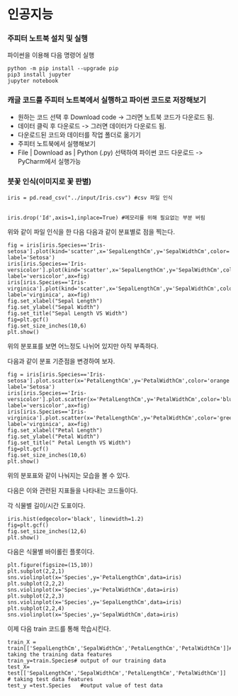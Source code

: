 # 인공지능

### 주피터 노트북 설치 및 실행

파이썬을 이용해 다음 명령어 실행

```
python -m pip install --upgrade pip
pip3 install jupyter
jupyter notebook
```

### 캐글 코드를 주피터 노트북에서 실행하고 파이썬 코드로 저장해보기

* 원하는 코드 선택 후 Download code -> 그러면 노트북 코드가 다운로드 됨.
* 데이터 클릭 후 다운로드 -> 그러면 데이터가 다운로드 됨.
* 다운로드된 코드와 데이터를 작업 폴더로 옮기기
* 주피터 노트북에서 실행해보기
* File | Download as | Python (.py) 선택하여 파이썬 코드 다운로드 -> PyCharm에서 실행가능


### 붓꽃 인식(이미지로 꽃 판별)

```
iris = pd.read_csv("../input/Iris.csv") #csv 파일 인식


iris.drop('Id',axis=1,inplace=True) #메모리를 위해 필요없는 부분 버림
```

위와 같이 파일 인식을 한 다음 다음과 같이 분표별로 점을 찍는다.

```
fig = iris[iris.Species=='Iris-setosa'].plot(kind='scatter',x='SepalLengthCm',y='SepalWidthCm',color='orange', label='Setosa')
iris[iris.Species=='Iris-versicolor'].plot(kind='scatter',x='SepalLengthCm',y='SepalWidthCm',color='blue', label='versicolor',ax=fig)
iris[iris.Species=='Iris-virginica'].plot(kind='scatter',x='SepalLengthCm',y='SepalWidthCm',color='green', label='virginica', ax=fig)
fig.set_xlabel("Sepal Length")
fig.set_ylabel("Sepal Width")
fig.set_title("Sepal Length VS Width")
fig=plt.gcf()
fig.set_size_inches(10,6)
plt.show()
```

위의 분포표를 보면 어느정도 나뉘어 있지만 아직 부족하다.

다음과 같이 분표 기준점을 변경하여 보자.

```
fig = iris[iris.Species=='Iris-setosa'].plot.scatter(x='PetalLengthCm',y='PetalWidthCm',color='orange', label='Setosa')
iris[iris.Species=='Iris-versicolor'].plot.scatter(x='PetalLengthCm',y='PetalWidthCm',color='blue', label='versicolor',ax=fig)
iris[iris.Species=='Iris-virginica'].plot.scatter(x='PetalLengthCm',y='PetalWidthCm',color='green', label='virginica', ax=fig)
fig.set_xlabel("Petal Length")
fig.set_ylabel("Petal Width")
fig.set_title(" Petal Length VS Width")
fig=plt.gcf()
fig.set_size_inches(10,6)
plt.show()
```

위의 분포표와 같이 나눠지는 모습을 볼 수 있다.

다음은 이와 관련된 지표들을 나타내는 코드들이다.


각 식물별 길이/시간 도표이다.
```
iris.hist(edgecolor='black', linewidth=1.2)
fig=plt.gcf()
fig.set_size_inches(12,6)
plt.show()
```


다음은 식물별 바이롤린 플롯이다.
```
plt.figure(figsize=(15,10))
plt.subplot(2,2,1)
sns.violinplot(x='Species',y='PetalLengthCm',data=iris)
plt.subplot(2,2,2)
sns.violinplot(x='Species',y='PetalWidthCm',data=iris)
plt.subplot(2,2,3)
sns.violinplot(x='Species',y='SepalLengthCm',data=iris)
plt.subplot(2,2,4)
sns.violinplot(x='Species',y='SepalWidthCm',data=iris)
```

이제 다음 train 코드를 통해 학습시킨다.
```
train_X = train[['SepalLengthCm','SepalWidthCm','PetalLengthCm','PetalWidthCm']]# taking the training data features
train_y=train.Species# output of our training data
test_X= test[['SepalLengthCm','SepalWidthCm','PetalLengthCm','PetalWidthCm']] # taking test data features
test_y =test.Species   #output value of test data
```
